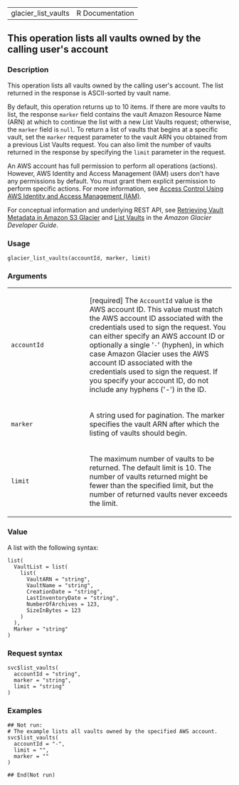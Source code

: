 <table style="width: 100%;">
<tbody>
<tr class="odd">
<td>glacier_list_vaults</td>
<td style="text-align: right;">R Documentation</td>
</tr>
</tbody>
</table>

## This operation lists all vaults owned by the calling user's account

### Description

This operation lists all vaults owned by the calling user's account. The
list returned in the response is ASCII-sorted by vault name.

By default, this operation returns up to 10 items. If there are more
vaults to list, the response `marker` field contains the vault Amazon
Resource Name (ARN) at which to continue the list with a new List Vaults
request; otherwise, the `marker` field is `null`. To return a list of
vaults that begins at a specific vault, set the `marker` request
parameter to the vault ARN you obtained from a previous List Vaults
request. You can also limit the number of vaults returned in the
response by specifying the `limit` parameter in the request.

An AWS account has full permission to perform all operations (actions).
However, AWS Identity and Access Management (IAM) users don't have any
permissions by default. You must grant them explicit permission to
perform specific actions. For more information, see [Access Control
Using AWS Identity and Access Management
(IAM)](https://docs.aws.amazon.com/amazonglacier/latest/dev/security-iam.html).

For conceptual information and underlying REST API, see [Retrieving
Vault Metadata in Amazon S3
Glacier](https://docs.aws.amazon.com/amazonglacier/latest/dev/retrieving-vault-info.html)
and [List
Vaults](https://docs.aws.amazon.com/amazonglacier/latest/dev/api-vaults-get.html)
in the *Amazon Glacier Developer Guide*.

### Usage

    glacier_list_vaults(accountId, marker, limit)

### Arguments

<table>
<colgroup>
<col style="width: 35%" />
<col style="width: 65%" />
</colgroup>
<tbody>
<tr class="odd">
<td><code id="glacier_list_vaults_:_accountId">accountId</code></td>
<td><p>[required] The <code>AccountId</code> value is the AWS account
ID. This value must match the AWS account ID associated with the
credentials used to sign the request. You can either specify an AWS
account ID or optionally a single '<code>-</code>' (hyphen), in which
case Amazon Glacier uses the AWS account ID associated with the
credentials used to sign the request. If you specify your account ID, do
not include any hyphens ('-') in the ID.</p></td>
</tr>
<tr class="even">
<td><code id="glacier_list_vaults_:_marker">marker</code></td>
<td><p>A string used for pagination. The marker specifies the vault ARN
after which the listing of vaults should begin.</p></td>
</tr>
<tr class="odd">
<td><code id="glacier_list_vaults_:_limit">limit</code></td>
<td><p>The maximum number of vaults to be returned. The default limit is
10. The number of vaults returned might be fewer than the specified
limit, but the number of returned vaults never exceeds the
limit.</p></td>
</tr>
</tbody>
</table>

### Value

A list with the following syntax:

    list(
      VaultList = list(
        list(
          VaultARN = "string",
          VaultName = "string",
          CreationDate = "string",
          LastInventoryDate = "string",
          NumberOfArchives = 123,
          SizeInBytes = 123
        )
      ),
      Marker = "string"
    )

### Request syntax

    svc$list_vaults(
      accountId = "string",
      marker = "string",
      limit = "string"
    )

### Examples

    ## Not run: 
    # The example lists all vaults owned by the specified AWS account.
    svc$list_vaults(
      accountId = "-",
      limit = "",
      marker = ""
    )

    ## End(Not run)
